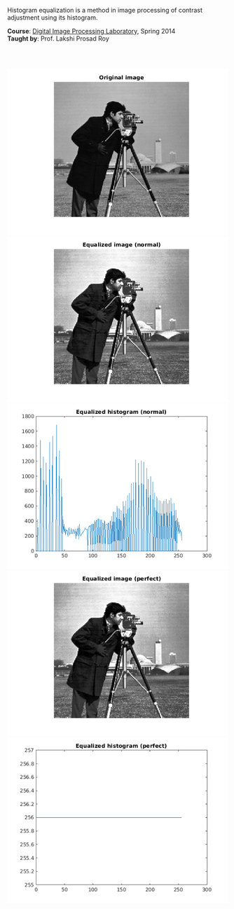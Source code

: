 Histogram equalization is a method in image processing of contrast adjustment
using its histogram.

**Course**: [Digital Image Processing Laboratory], Spring 2014<br>
**Taught by**: Prof. Lakshi Prosad Roy

[Digital Image Processing Laboratory]: https://github.com/nitrece/digital-image-processing-laboratory

<br>
<br>

![](Results/01.%20Normal/01.%20Original%20Image.png)<br>
![](Results/01.%20Normal/02.%20Equalized%20Image.png)<br>
![](Results/01.%20Normal/03.%20Equalized%20Histogram.png)<br>
![](Results/02.%20Perfect/02.%20Equalized%20Image.png)<br>
![](Results/02.%20Perfect/03.%20Equalized%20Histogram.png)<br>
